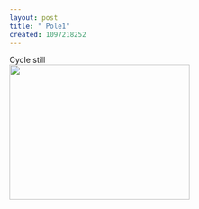```yaml
---
layout: post
title: " Pole1"
created: 1097218252
---
```

Cycle still <br/><img src="http://www.rolandtanglao.com/media/63265474190234375_Pole1.jpg"  width=320 height=240 />

